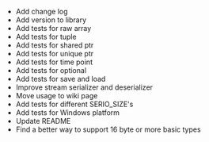 + Add change log
+ Add version to library
+ Add tests for raw array
+ Add tests for tuple
+ Add tests for shared ptr
+ Add tests for unique ptr
+ Add tests for time point
+ Add tests for optional
+ Add tests for save and load
+ Improve stream serializer and deserializer
+ Move usage to wiki page
+ Add tests for different SERIO_SIZE's
+ Add tests for Windows platform
+ Update README
+ Find a better way to support 16 byte or more basic types